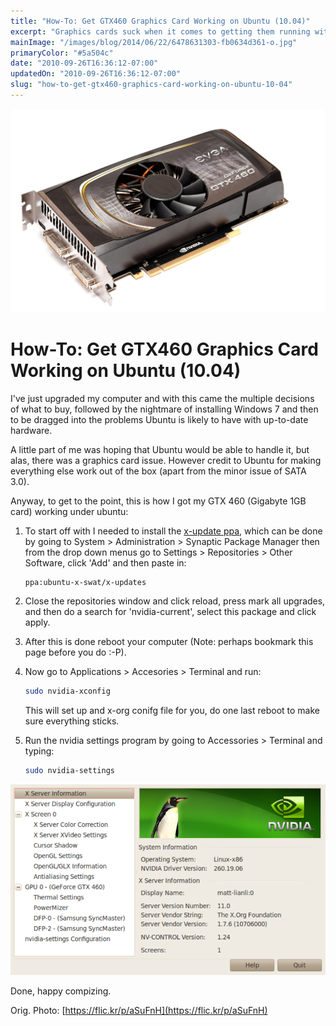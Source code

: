 ```yaml
---
title: "How-To: Get GTX460 Graphics Card Working on Ubuntu (10.04)"
excerpt: "Graphics cards suck when it comes to getting them running with Ubuntu, so here's some info on setting up a GTX460 card."
mainImage: "/images/blog/2014/06/22/6478631303-fb0634d361-o.jpg"
primaryColor: "#5a504c"
date: "2010-09-26T16:36:12-07:00"
updatedOn: "2010-09-26T16:36:12-07:00"
slug: "how-to-get-gtx460-graphics-card-working-on-ubuntu-10-04"
---
```

![Key art for blog post "How-To: Get GTX460 Graphics Card Working on Ubuntu (10.04) "](/images/blog/2014/06/22/6478631303-fb0634d361-o.jpg)

# How-To: Get GTX460 Graphics Card Working on Ubuntu (10.04)

I've just upgraded my computer and with this came the multiple decisions of what to buy, followed by the nightmare of installing Windows 7 and then to be dragged into the problems Ubuntu is likely to have with up-to-date hardware.

A little part of me was hoping that Ubuntu would be able to handle it, but alas, there was a graphics card issue. However credit to Ubuntu for making everything else work out of the box (apart from the minor issue of SATA 3.0).

Anyway, to get to the point, this is how I got my GTX 460 (Gigabyte 1GB card) working under ubuntu:

1.  To start off with I needed to install the [x-update ppa](https://launchpad.net/~ubuntu-x-swat/+archive/x-updates), which can be done by going to System > Administration > Synaptic Package Manager then from the drop down menus go to Settings > Repositories > Other Software, click 'Add' and then paste in:

    ```
    ppa:ubuntu-x-swat/x-updates
    ```

2.  Close the repositories window and click reload, press mark all upgrades, and then do a search for 'nvidia-current', select this package and click apply.
3.  After this is done reboot your computer (Note: perhaps bookmark this page before you do :-P).
4.  Now go to Applications > Accesories > Terminal and run:

    ```bash
    sudo nvidia-xconfig
    ```

    This will set up and x-org conifg file for you, do one last reboot to make sure everything sticks.

5.  Run the nvidia settings program by going to Accessories > Terminal and typing:

    ```bash
    sudo nvidia-settings
    ```

![Screenshot of the NVIDIA X Server Settings Panel for Linux](/images/blog/2010/09/Screenshot-NVIDIA-X-Server-Settings.png "300")

Done, happy compizing.

Orig. Photo: [https://flic.kr/p/aSuFnH](https://flic.kr/p/aSuFnH)